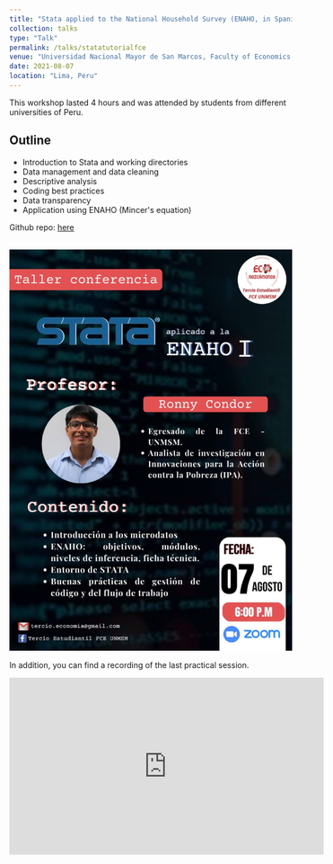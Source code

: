 ```yaml
---
title: "Stata applied to the National Household Survey (ENAHO, in Spanish)"
collection: talks
type: "Talk"
permalink: /talks/statatutorialfce
venue: "Universidad Nacional Mayor de San Marcos, Faculty of Economics Science"
date: 2021-08-07
location: "Lima, Peru"
---
```


This workshop lasted 4 hours and was attended by students from different universities of Peru.

## Outline
* Introduction to Stata and working directories
* Data management and data cleaning
* Descriptive analysis
* Coding best practices
* Data transparency
* Application using ENAHO (Mincer's equation)

Github repo: [here](https://github.com/rmcondor/Introductory-Stata-Course)


<br/><img src='/images/statatutorialfce.jpg'>

In addition, you can find a recording of the last practical session.

<p aling = "center">
<iframe width="560" height="315" src="https://www.youtube.com/embed/Hn38MlhR-OI" title="YouTube video player" frameborder="0" allow="accelerometer; autoplay; clipboard-write; encrypted-media; gyroscope; picture-in-picture" allowfullscreen></iframe>
</p>
